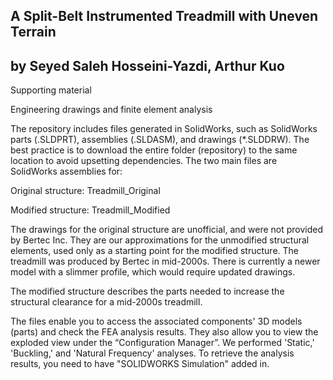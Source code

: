 ## A Split-Belt Instrumented Treadmill with Uneven Terrain

## by Seyed Saleh Hosseini-Yazdi, Arthur Kuo

Supporting material

Engineering drawings and finite element analysis

The repository includes files generated in SolidWorks, such as SolidWorks parts (.SLDPRT), assemblies (.SLDASM), and drawings (\*.SLDDRW). The best practice is to download the entire folder (repository) to the same location to avoid upsetting dependencies. The two main files are SolidWorks assemblies for:

Original structure: Treadmill_Original

Modified structure: Treadmill_Modified

The drawings for the original structure are unofficial, and were not provided by Bertec Inc. They are our approximations for the unmodified structural elements, used only as a starting point for the modified structure. The treadmill was produced by Bertec in mid-2000s. There is currently a newer model with a slimmer profile, which would require updated drawings.

The modified structure describes the parts needed to increase the structural clearance for a mid-2000s treadmill.

The files enable you to access the associated components' 3D models (parts) and check the FEA analysis results. They also allow you to view the exploded view under the “Configuration Manager”. We performed 'Static,' 'Buckling,' and 'Natural Frequency' analyses. To retrieve the analysis results, you need to have "SOLIDWORKS Simulation" added in.